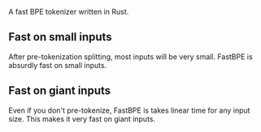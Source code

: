 A fast BPE tokenizer written in Rust.

## Fast on small inputs

After pre-tokenization splitting, most inputs will be very small. FastBPE is absurdly fast on small inputs.

## Fast on giant inputs

Even if you don't  pre-tokenize, FastBPE is takes linear time for any input size. This makes it very fast on giant inputs.

